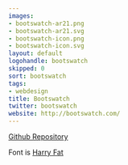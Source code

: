 ```yaml
---
images:
- bootswatch-ar21.png
- bootswatch-ar21.svg
- bootswatch-icon.png
- bootswatch-icon.svg
layout: default
logohandle: bootswatch
skipped: 0
sort: bootswatch
tags:
- webdesign
title: Bootswatch
twitter: bootswatch
website: http://bootswatch.com/
---
```


[Github Repository](https://github.com/thomaspark/bootswatch/blob/gh-pages/assets/img/logo.png)

Font is [Harry Fat](https://www.youworkforthem.com/font/T2067/harry-pro?refby=vectorlogozone)
